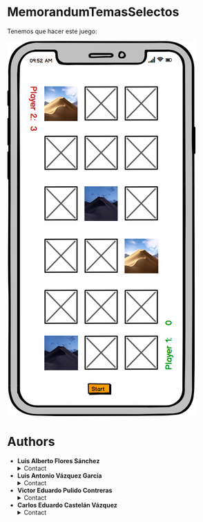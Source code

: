 # MemorandumTemasSelectos

Tenemos que hacer este juego:







![alt text](https://raw.githubusercontent.com/tonyvazgar/MemorandumTemasSelectos/master/Luis%20Antonio%2C%20Luis%20Alberto%2C%20Victor%2C%20carlos.png)


# Authors 
* **Luis Alberto Flores Sánchez** <details>
    <summary> Contact </summary> 
    <a href="mailto:luis.floressz@udlap.mx" target="_top">luis.floressz@udlap.mx</a>
    </details>
* **Luis Antonio Vázquez García** <details>
    <summary> Contact </summary> 
    <a href="mailto:luis.vazquezga@udlap.mx" target="_top">luis.vazquezga@udlap.mx</a>
    </details>
* **Victor Eduardo Pulido Contreras** <details>
    <summary> Contact </summary> 
    <a href="mailto:victor.pulidocs@udlap.mx" target="_top">victor.pulidocs@udlap.mx</a>
    </details>
* **Carlos Eduardo Castelán Vázquez** <details>
    <summary> Contact </summary> 
    <a href="mailto:carlos.castelanvz@udlap.mx" target="_top">carlos.castelanvz@udlap.mx</a>
    </details>
